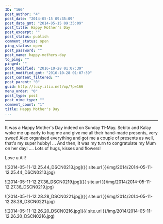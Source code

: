 ```yaml
---
ID: "166"
post_author: "4"
post_date: "2014-05-15 09:35:09"
post_date_gmt: "2014-05-15 09:35:09"
post_title: Happy Mother's Day
post_excerpt: ""
post_status: publish
comment_status: open
ping_status: open
post_password: ""
post_name: happy-mothers-day
to_ping: ""
pinged: ""
post_modified: "2016-10-28 01:07:39"
post_modified_gmt: "2016-10-28 01:07:39"
post_content_filtered: ""
post_parent: "0"
guid: http://lucy.iliu.net/wp/?p=166
menu_order: "0"
post_type: post
post_mime_type: ""
comment_count: "1"
title: Happy Mother's Day
...
```

---

It was a Happy Mother's Day indeed on Sunday 11-May. Sebito and Kalay woke me up early to hug me and give me all their hand-made presents, very sweet! Alex organised everything and got me a couple of presents as well, that's my super hubby! ... And then, it was my turn to congratulate my Mum on her day! .... Lots of hugs, kisses and flowers!

Love u All!

![2014-05-11-12.25.44_DSCN0213.jpg]({{ site.url }}/img/2014/2014-05-11-12.25.44_DSCN0213.jpg)



![2014-05-11-12.27.36_DSCN0219.jpg]({{ site.url }}/img/2014/2014-05-11-12.27.36_DSCN0219.jpg)



![2014-05-11-12.28.28_DSCN0221.jpg]({{ site.url }}/img/2014/2014-05-11-12.28.28_DSCN0221.jpg)



![2014-05-11-12.26.20_DSCN0216.jpg]({{ site.url }}/img/2014/2014-05-11-12.26.20_DSCN0216.jpg)

